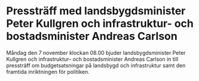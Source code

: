 # Pressträff med landsbygdsminister Peter Kullgren och infrastruktur- och bostadsminister Andreas Carlson

Måndag den 7 november klockan 08.00 bjuder landsbygdsminister Peter Kullgren och infrastruktur- och bostadsminister Andreas Carlson in till pressträff om budgetsatsningar på landsbygd och infrastruktur samt den framtida inriktningen för politiken.
